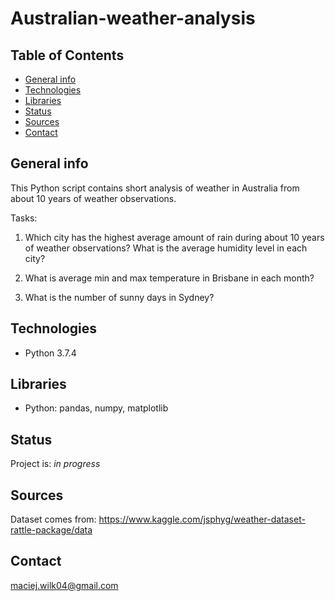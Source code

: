 # Australian-weather-analysis

## Table of Contents
* [General info](#general-info)
* [Technologies](#technologies)
* [Libraries](#libraries)
* [Status](#status)
* [Sources](#sources)
* [Contact](#contact)

## General info
This Python script contains short analysis of weather in Australia from about 10 years of weather observations.

Tasks:

1. Which city has the highest average amount of rain during about 10 years of weather observations? What is the average humidity level in each city?

2. What is average min and max temperature in Brisbane in each month?

3. What is the number of sunny days in Sydney?

## Technologies
* Python 3.7.4

## Libraries
* Python: pandas, numpy, matplotlib

## Status
Project is: _in progress_

## Sources
Dataset comes from: https://www.kaggle.com/jsphyg/weather-dataset-rattle-package/data

## Contact
maciej.wilk04@gmail.com
